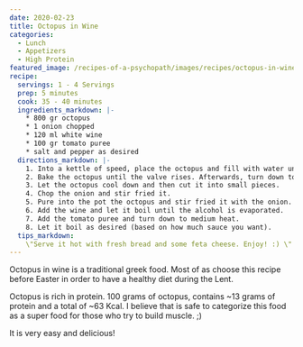 ```yaml
---
date: 2020-02-23
title: Octopus in Wine
categories:
  - Lunch
  - Appetizers
  - High Protein
featured_image: /recipes-of-a-psychopath/images/recipes/octopus-in-wine.jpg
recipe:
  servings: 1 - 4 Servings
  prep: 5 minutes
  cook: 35 - 40 minutes
  ingredients_markdown: |-
    * 800 gr octopus
    * 1 onion chopped
    * 120 ml white wine
    * 100 gr tomato puree
    * salt and pepper as desired
  directions_markdown: |-
    1. Into a kettle of speed, place the octopus and fill with water until the octopus is covered.
    2. Bake the octopus until the valve rises. Afterwards, turn down to low heat and let it boil for about 25'.
    3. Let the octopus cool down and then cut it into small pieces.
    4. Chop the onion and stir fried it.
    5. Pure into the pot the octopus and stir fried it with the onion.
    6. Add the wine and let it boil until the alcohol is evaporated.
    7. Add the tomato puree and turn down to medium heat. 
    8. Let it boil as desired (based on how much sauce you want). 
  tips_markdown:
    \"Serve it hot with fresh bread and some feta cheese. Enjoy! :) \" 
---
```

Octopus in wine is a traditional greek food. Most of as choose this recipe before Easter in order to have a healthy diet during the Lent.

Octopus is rich in protein. 100 grams of octopus, contains ~13 grams of protein and a total of ~63 Kcal. I believe that is safe to categorize this food as a super food for those who try to build muscle. ;)

It is very easy and delicious!
